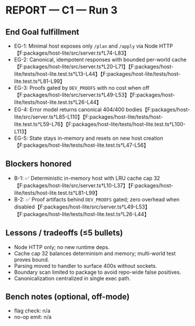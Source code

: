 # REPORT — C1 — Run 3

## End Goal fulfillment
- EG-1: Minimal host exposes only `/plan` and `/apply` via Node HTTP【F:packages/host-lite/src/server.ts†L74-L83】
- EG-2: Canonical, idempotent responses with bounded per-world cache【F:packages/host-lite/src/server.ts†L20-L71】【F:packages/host-lite/tests/host-lite.test.ts†L13-L44】【F:packages/host-lite/tests/host-lite.test.ts†L81-L99】
- EG-3: Proofs gated by `DEV_PROOFS` with no cost when off【F:packages/host-lite/src/server.ts†L49-L53】【F:packages/host-lite/tests/host-lite.test.ts†L26-L44】
- EG-4: Error model returns canonical 404/400 bodies【F:packages/host-lite/src/server.ts†L85-L110】【F:packages/host-lite/tests/host-lite.test.ts†L59-L76】【F:packages/host-lite/tests/host-lite.test.ts†L100-L113】
- EG-5: State stays in-memory and resets on new host creation【F:packages/host-lite/tests/host-lite.test.ts†L47-L56】

## Blockers honored
- B-1: ✅ Deterministic in-memory host with LRU cache cap 32【F:packages/host-lite/src/server.ts†L10-L37】【F:packages/host-lite/tests/host-lite.test.ts†L81-L99】
- B-2: ✅ Proof artifacts behind `DEV_PROOFS` gated; zero overhead when disabled【F:packages/host-lite/src/server.ts†L49-L53】【F:packages/host-lite/tests/host-lite.test.ts†L26-L44】

## Lessons / tradeoffs (≤5 bullets)
- Node HTTP only; no new runtime deps.
- Cache cap 32 balances determinism and memory; multi-world test proves bound.
- Parsing moved to handler to surface 400s without sockets.
- Boundary scan limited to package to avoid repo-wide false positives.
- Canonicalization centralized in single exec path.

## Bench notes (optional, off-mode)
- flag check: n/a
- no-op emit: n/a
